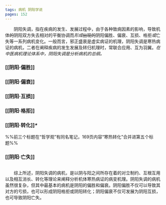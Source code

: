```yaml
---
tags: 病机 阴阳学说
pages: 152
---
```

&emsp;&emsp;阴阳失调，指在疾病的发生、发展过程中，由于各种致病因素的影响，导致机体~~的~~阴阳双方失去相对的平衡协调而<dfn>形成</dfn>~~出现的~~阴阳偏胜、偏衰、互损、格拒<dfn>或</dfn>亡失等一系列病机变化。一般而言，邪正盛衰是虚实病证的机理，阴阳失调是寒热病证的病机，二者在阐释疾病的发生发展及转归机理时，常联合应用、互为羽翼。<dfn>在中医病机理论体系中，阴阳失调是分析病机的总纲。</dfn>


### [[阴阳·偏胜]]
### [[阴阳·偏衰]]
### [[阴阳·互损]]
### [[阴阳·格拒]]
### [[阴阳·转化]]<dfn>\*</dfn>
%%前三个标题在“哲学观”有同名笔记，169页内容“寒热转化”合并进第五个标题%%
### [[阴阳·亡失]]
##
&emsp;&emsp;综上所述，阴阳失调的病机，是以阴与阳之间所存在着的对立制约、互根互用以及相互消长、转化等理论来阐释分析机体寒热病证的病变机理。阴阳失调的病机虽然很复杂，但其中最基本的病机是阴阳的偏胜和偏衰。阴阳偏胜不仅可以导致其对方的亏损，也可以形成阴阳格拒或阴阳转化；阴阳偏衰不仅可发展为阴阳互损，也可导致阴阳亡失。